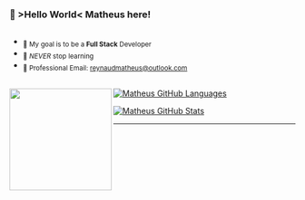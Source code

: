 ### 👾 >Hello World< Matheus here! 
##

-  <sub>🎯 My goal is to be a **Full Stack** Developer</sub>
-  <sub>🌱 _NEVER_ stop learning</sub>
-  <sub>📧 Professional Email: reynaudmatheus@outlook.com</sub>

##
<a href="https://github.com/mathreux">

<img height="180cm" align="left" src="https://lh3.googleusercontent.com/WpAMDv3RSIpMNo_6bspYQUZz7-oIbaA7mPGsemV5zbj8lemb62RCg0kqzUwFy11oD6tm_8Qfx82cuNvNewExkgkcVPLTJnUwh1SKMcAydBnwOXkDQoobMY-lxOb7cuUX1mnl3zRHsoD_LNh4kABY65zSu_7KgzC3ktu2427-6PyVjgN9gf2m7JyvXuaaKp-J4xqnY0BN5_5Y4T6VHOeTgqg7Lkvp4_VQuTOTaQv1S5SamTUppnu5C_t8WFIWBeoaHgELcjlKk3KmY-tWsnIUWh8dW3k8FuV4bO4Pc4DqiiS-qVWgnSZxLo9DtbNGHUCeUnSgNtNdg0M4qAkjMBpqWhHyM3dWOwDKMZF2hBdD32siMzUflWxOVxmKbSbN3oSPS9FyNm8sEe08oCmc4QDAXVLj8EbxyTzni1MCnUT5SSkU0U7ZDpemXL5uiuD9BBz5I3vP23S1IT_q-8Q4QNVczA0OEShH14yPsLxhEFIP4vl80nzTRVN9M4ZXRXCrJMhlzaUgdvWW-jhFHp3Ut-mkqHLJ7UD2T9nn6kEJ5qserTfb8usgIXiD1ojKMbAON6g-yhnGbaDIpITg4Pl5F1hNJft3AuM7Aa4o-3oeEF__dWrT__n0TJ9kn1_--pf3b9IuO-55Q0cDnd6K2gYBHKCu4Nd3qmaBNiTD1UZPT01WfvnZl9oXtKwv38WDrn8gbIjs0_BMsSm_uEbBvqmrMB4kaOow-UleDfoOAc397fp33NiIbJaJBlmg1C8Xl3EtMqTLwn3RMGaTtlfZJised3RQLndiL0K8PviR2V-72bTjDrzvmI6KxKWS-egywhKJ-UmmQbzxcnA8VxWqbqmWMqsYxvhOW6rFXOnCocVae6TtQeCPff0QjvK6vXcsCBeoIk_gjOWeU6uB4Iv_-PCH_Zx3pJuEf02Om_PHbIQdaOdV1nQIa3cGuPwzXZuCOAdI8hvLdakC0s0Ip4AYhuGgoQ=w378-h400-no?authuser=0">  
  
![Matheus GitHub Languages](https://github-readme-stats.vercel.app/api/top-langs/?username=mathreux&show_icons=true&theme=github_dark&layout=compact&hide_border=true&bg_color=00000000&text_color=888c91)  

![Matheus GitHub Stats](https://github-readme-stats.vercel.app/api?username=mathreux&show_icons=true&theme=github_dark&hide_border=true&bg_color=00000000&text_color=888c91)
***
